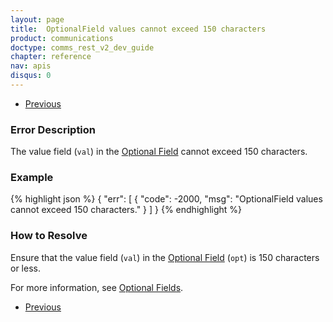 ```yaml
---
layout: page
title:  OptionalField values cannot exceed 150 characters
product: communications
doctype: comms_rest_v2_dev_guide
chapter: reference
nav: apis
disqus: 0
---
```


<ul class="pager">
  <li class="previous"><a href="/communications/dev-guide_rest_v2/reference/calculate-tax-errors/"><i class="glyphicon glyphicon-chevron-left"></i>Previous</a></li>
</ul>

<h3>Error Description</h3>
The value field (<code>val</code>) in the <a class="dev-guide-link" href="/communications/dev-guide_rest_v2/reference/key-value-pair/">Optional Field</a> cannot exceed 150 characters.

<h3>Example</h3>
{% highlight json %}
{
  "err": [
      {
        "code": -2000,
        "msg": "OptionalField values cannot exceed 150 characters."
      }
  ]
}
{% endhighlight %}

<h3>How to Resolve</h3>
Ensure that the value field (<code>val</code>) in the <a class="dev-guide-link" href="/communications/dev-guide_rest_v2/reference/key-value-pair/">Optional Field</a> (<code>opt</code>) is 150 characters or less.

For more information, see <a class="dev-guide-link" href="/communications/dev-guide_rest_v2/customizing-transactions/sample-transactions/optional-fields/">Optional Fields</a>.

<ul class="pager">
  <li class="previous"><a href="/communications/dev-guide_rest_v2/reference/calculate-tax-errors/"><i class="glyphicon glyphicon-chevron-left"></i>Previous</a></li>
</ul>